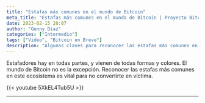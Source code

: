 ```yaml
---
title: "Estafas más comunes en el mundo de Bitcoin"
meta_title: "Estafas más comunes en el mundo de Bitcoin | Proyecto Bitcoin"
date: 2023-02-15 20:07
author: "Genny Díaz"
categories: ["Intermedio"]
tags: ["Video", "Bitcoin en Breve"]
description: "Algunas claves para reconocer las estafas más comunes en Bitcoin"
---
```


Estafadores hay en todas partes, y vienen de todas formas y colores. El mundo de Bitcoin no es la excepción. Reconocer las estafas más comunes en este ecosistema es vital para no convertirte en víctima.

{{< youtube 5XkEL4Tub5U >}}

<hr>
